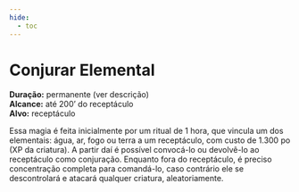 ```yaml
---
hide:
  - toc
---
```


# Conjurar Elemental

**Duração:** permanente (ver descrição)  
**Alcance:** até 200’ do receptáculo  
**Alvo:** receptáculo  

Essa magia é feita inicialmente por um ritual de 1 hora, que vincula um dos elementais: água, ar, fogo ou terra a um receptáculo, com custo de 1.300 po (XP da criatura). A partir daí é possível convocá-lo ou devolvê-lo ao receptáculo como conjuração. Enquanto fora do receptáculo, é preciso concentração completa para comandá-lo, caso contrário ele se descontrolará e atacará qualquer criatura, aleatoriamente.